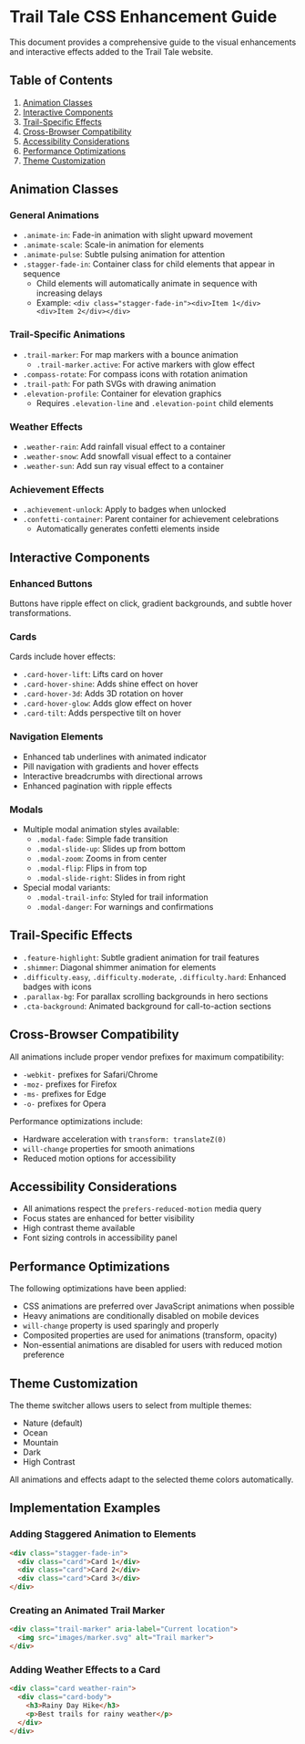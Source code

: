# Trail Tale CSS Enhancement Guide

This document provides a comprehensive guide to the visual enhancements and interactive effects added to the Trail Tale website.

## Table of Contents

1. [Animation Classes](#animation-classes)
2. [Interactive Components](#interactive-components)
3. [Trail-Specific Effects](#trail-specific-effects)
4. [Cross-Browser Compatibility](#cross-browser-compatibility)
5. [Accessibility Considerations](#accessibility-considerations)
6. [Performance Optimizations](#performance-optimizations)
7. [Theme Customization](#theme-customization)

## Animation Classes

### General Animations

- `.animate-in`: Fade-in animation with slight upward movement
- `.animate-scale`: Scale-in animation for elements
- `.animate-pulse`: Subtle pulsing animation for attention
- `.stagger-fade-in`: Container class for child elements that appear in sequence
  - Child elements will automatically animate in sequence with increasing delays
  - Example: `<div class="stagger-fade-in"><div>Item 1</div><div>Item 2</div></div>`

### Trail-Specific Animations

- `.trail-marker`: For map markers with a bounce animation
  - `.trail-marker.active`: For active markers with glow effect
- `.compass-rotate`: For compass icons with rotation animation
- `.trail-path`: For path SVGs with drawing animation
- `.elevation-profile`: Container for elevation graphics
  - Requires `.elevation-line` and `.elevation-point` child elements

### Weather Effects

- `.weather-rain`: Add rainfall visual effect to a container
- `.weather-snow`: Add snowfall visual effect to a container
- `.weather-sun`: Add sun ray visual effect to a container

### Achievement Effects

- `.achievement-unlock`: Apply to badges when unlocked
- `.confetti-container`: Parent container for achievement celebrations
  - Automatically generates confetti elements inside

## Interactive Components

### Enhanced Buttons

Buttons have ripple effect on click, gradient backgrounds, and subtle hover transformations.

### Cards

Cards include hover effects:
- `.card-hover-lift`: Lifts card on hover
- `.card-hover-shine`: Adds shine effect on hover
- `.card-hover-3d`: Adds 3D rotation on hover
- `.card-hover-glow`: Adds glow effect on hover
- `.card-tilt`: Adds perspective tilt on hover

### Navigation Elements

- Enhanced tab underlines with animated indicator
- Pill navigation with gradients and hover effects
- Interactive breadcrumbs with directional arrows
- Enhanced pagination with ripple effects

### Modals

- Multiple modal animation styles available:
  - `.modal-fade`: Simple fade transition
  - `.modal-slide-up`: Slides up from bottom
  - `.modal-zoom`: Zooms in from center
  - `.modal-flip`: Flips in from top
  - `.modal-slide-right`: Slides in from right
- Special modal variants:
  - `.modal-trail-info`: Styled for trail information
  - `.modal-danger`: For warnings and confirmations

## Trail-Specific Effects

- `.feature-highlight`: Subtle gradient animation for trail features
- `.shimmer`: Diagonal shimmer animation for elements
- `.difficulty.easy`, `.difficulty.moderate`, `.difficulty.hard`: Enhanced badges with icons
- `.parallax-bg`: For parallax scrolling backgrounds in hero sections
- `.cta-background`: Animated background for call-to-action sections

## Cross-Browser Compatibility

All animations include proper vendor prefixes for maximum compatibility:
- `-webkit-` prefixes for Safari/Chrome
- `-moz-` prefixes for Firefox
- `-ms-` prefixes for Edge
- `-o-` prefixes for Opera

Performance optimizations include:
- Hardware acceleration with `transform: translateZ(0)`
- `will-change` properties for smooth animations
- Reduced motion options for accessibility

## Accessibility Considerations

- All animations respect the `prefers-reduced-motion` media query
- Focus states are enhanced for better visibility
- High contrast theme available
- Font sizing controls in accessibility panel

## Performance Optimizations

The following optimizations have been applied:
- CSS animations are preferred over JavaScript animations when possible
- Heavy animations are conditionally disabled on mobile devices
- `will-change` property is used sparingly and properly
- Composited properties are used for animations (transform, opacity)
- Non-essential animations are disabled for users with reduced motion preference

## Theme Customization

The theme switcher allows users to select from multiple themes:
- Nature (default)
- Ocean
- Mountain
- Dark
- High Contrast

All animations and effects adapt to the selected theme colors automatically.

## Implementation Examples

### Adding Staggered Animation to Elements

```html
<div class="stagger-fade-in">
  <div class="card">Card 1</div>
  <div class="card">Card 2</div>
  <div class="card">Card 3</div>
</div>
```

### Creating an Animated Trail Marker

```html
<div class="trail-marker" aria-label="Current location">
  <img src="images/marker.svg" alt="Trail marker">
</div>
```

### Adding Weather Effects to a Card

```html
<div class="card weather-rain">
  <div class="card-body">
    <h3>Rainy Day Hike</h3>
    <p>Best trails for rainy weather</p>
  </div>
</div>
```

